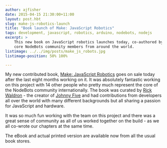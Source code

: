 ```yaml
---
author: ajfisher
date: 2015-04-15 21:30:00+11:00
layout: post.hbt
slug: make-js-robotics-launch
title: "Book launch of Make: JavaScript Robotics"
tags: development, javascript, robotics, arduino, nodebots, nodejs
excerpt: >
    This new book on JavaScript robotics launches today, co-authored by 15 of
    core NodeBots community members from around the world.
listimage: ../../img/posts/make_js_robots.jpg
listimage-position: 50% 100%

---
```


My new contributed book, [Make: JavaScript Robotics](http://shop.oreilly.com/product/0636920031390.do)
goes on sale today after the last eight months working on it. It was absolutely
fantastic working on this project with 14 other people who pretty much represent
the core of the NodeBots community internationally. The book was curated by
[Rick Waldron](http://twitter.com/rwaldron) - the creator of
[Johnny Five](http://johnny-five.io) and had contributions from developers
all over the world with many different backgrounds but all sharing a passion
for JavaScript and hardware.

It was so much fun working with the team on this project and there was a great
sense of community as all of us worked together on the build - as we all co-wrote
our chapters at the same time.

The eBook and actual printed version are available now from all the usual book
stores.

